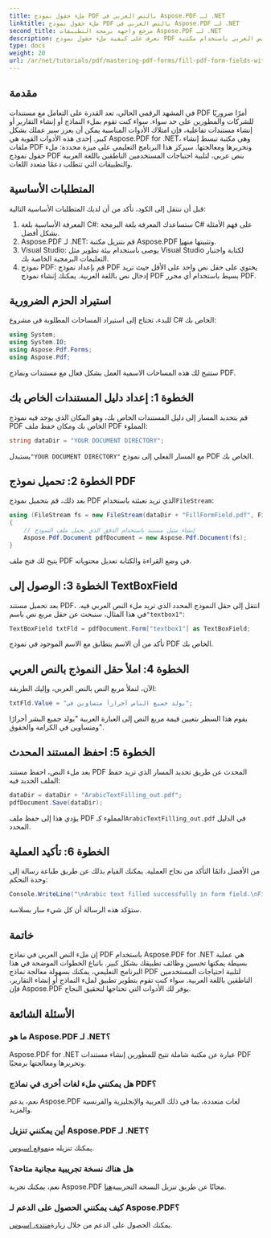 ```yaml
---
title: ملء حقول نموذج PDF بالنص العربي في Aspose.PDF لـ .NET
linktitle: ملء حقول نموذج PDF بالنص العربي في Aspose.PDF لـ .NET
second_title: مرجع واجهة برمجة التطبيقات Aspose.PDF لـ .NET
description: تعرف على كيفية ملء حقول نموذج PDF بكفاءة بالنص العربي باستخدام مكتبة Aspose.PDF for .NET. يرشدك هذا البرنامج التعليمي خطوة بخطوة خلال عملية الإعداد ومثال الترميز.
type: docs
weight: 20
url: /ar/net/tutorials/pdf/mastering-pdf-forms/fill-pdf-form-fields-with-arabic-text/
---
```

## مقدمة

في المشهد الرقمي الحالي، تعد القدرة على التعامل مع مستندات PDF أمرًا ضروريًا للشركات والمطورين على حد سواء. سواء كنت تقوم بملء النماذج أو إنشاء التقارير أو إنشاء مستندات تفاعلية، فإن امتلاك الأدوات المناسبة يمكن أن يعزز سير عملك بشكل كبير. إحدى هذه الأدوات القوية هي Aspose.PDF for .NET، وهي مكتبة تبسط إنشاء ملفات PDF وتحريرها ومعالجتها. سيركز هذا البرنامج التعليمي على ميزة محددة: ملء حقول نموذج PDF بنص عربي، لتلبية احتياجات المستخدمين الناطقين باللغة العربية والتطبيقات التي تتطلب دعمًا متعدد اللغات.

## المتطلبات الأساسية

قبل أن ننتقل إلى الكود، تأكد من أن لديك المتطلبات الأساسية التالية:

1. المعرفة الأساسية بلغة C#: ستساعدك المعرفة بلغة البرمجة C# على فهم الأمثلة بشكل أفضل.
2. Aspose.PDF لـ .NET: قم بتنزيل مكتبة Aspose.PDF وتثبيتها من[هنا](https://releases.aspose.com/pdf/net/).
3. Visual Studio: يوصى باستخدام بيئة تطوير مثل Visual Studio لكتابة واختبار التعليمات البرمجية الخاصة بك.
4. نموذج PDF: قم بإعداد نموذج PDF يحتوي على حقل نص واحد على الأقل حيث تريد إدخال نص باللغة العربية. يمكنك إنشاء نموذج PDF بسيط باستخدام أي محرر PDF.

## استيراد الحزم الضرورية

للبدء، تحتاج إلى استيراد المساحات المطلوبة في مشروع C# الخاص بك:

```csharp
using System;
using System.IO;
using Aspose.Pdf.Forms;
using Aspose.Pdf;
```

ستتيح لك هذه المساحات الاسمية العمل بشكل فعال مع مستندات ونماذج PDF.

## الخطوة 1: إعداد دليل المستندات الخاص بك

قم بتحديد المسار إلى دليل المستندات الخاص بك، وهو المكان الذي يوجد فيه نموذج PDF الخاص بك ومكان حفظ ملف PDF المملوء:

```csharp
string dataDir = "YOUR DOCUMENT DIRECTORY";
```

 يستبدل`"YOUR DOCUMENT DIRECTORY"` مع المسار الفعلي إلى نموذج PDF الخاص بك.

## الخطوة 2: تحميل نموذج PDF

 بعد ذلك، قم بتحميل نموذج PDF الذي تريد تعبئته باستخدام`FileStream`:

```csharp
using (FileStream fs = new FileStream(dataDir + "FillFormField.pdf", FileMode.Open, FileAccess.ReadWrite))
{
    // إنشاء مثيل مستند باستخدام الدفق الذي يحمل ملف النموذج
    Aspose.Pdf.Document pdfDocument = new Aspose.Pdf.Document(fs);
}
```

يتيح لك فتح ملف PDF في وضع القراءة والكتابة تعديل محتوياته.

## الخطوة 3: الوصول إلى TextBoxField

بعد تحميل مستند PDF، انتقل إلى حقل النموذج المحدد الذي تريد ملء النص العربي فيه. في هذا المثال، سنبحث عن حقل مربع نص باسم`"textbox1"`:

```csharp
TextBoxField txtFld = pdfDocument.Form["textbox1"] as TextBoxField;
```

تأكد من أن الاسم يتطابق مع الاسم الموجود في نموذج PDF الخاص بك.

## الخطوة 4: املأ حقل النموذج بالنص العربي

الآن، لنملأ مربع النص بالنص العربي، وإليك الطريقة:

```csharp
txtFld.Value = "يولد جميع الناس أحراراً متساوين في";
```

يقوم هذا السطر بتعيين قيمة مربع النص إلى العبارة العربية "يولد جميع البشر أحرارًا ومتساوين في الكرامة والحقوق".

## الخطوة 5: احفظ المستند المحدث

بعد ملء النص، احفظ مستند PDF المحدث عن طريق تحديد المسار الذي تريد حفظ الملف الجديد فيه:

```csharp
dataDir = dataDir + "ArabicTextFilling_out.pdf";
pdfDocument.Save(dataDir);
```

 يؤدي هذا إلى حفظ ملف PDF المملوء كـ`ArabicTextFilling_out.pdf` في الدليل المحدد.

## الخطوة 6: تأكيد العملية

من الأفضل دائمًا التأكد من نجاح العملية. يمكنك القيام بذلك عن طريق طباعة رسالة إلى وحدة التحكم:

```csharp
Console.WriteLine("\nArabic text filled successfully in form field.\nFile saved at " + dataDir);
```

ستؤكد هذه الرسالة أن كل شيء سار بسلاسة.

## خاتمة

إن ملء النص العربي في نماذج PDF باستخدام Aspose.PDF for .NET هي عملية بسيطة يمكنها تحسين وظائف تطبيقك بشكل كبير. باتباع الخطوات الموضحة في هذا البرنامج التعليمي، يمكنك بسهولة معالجة نماذج PDF لتلبية احتياجات المستخدمين الناطقين باللغة العربية. سواء كنت تقوم بتطوير تطبيق لملء النماذج أو إنشاء التقارير، فإن Aspose.PDF يوفر لك الأدوات التي تحتاجها لتحقيق النجاح.

## الأسئلة الشائعة

### ما هو Aspose.PDF لـ .NET؟
Aspose.PDF for .NET عبارة عن مكتبة شاملة تتيح للمطورين إنشاء مستندات PDF وتحريرها ومعالجتها برمجيًا.

### هل يمكنني ملء لغات أخرى في نماذج PDF؟
نعم، يدعم Aspose.PDF لغات متعددة، بما في ذلك العربية والإنجليزية والفرنسية والمزيد.

### أين يمكنني تنزيل Aspose.PDF لـ .NET؟
 يمكنك تنزيله من[موقع اسبوس](https://releases.aspose.com/pdf/net/).

### هل هناك نسخة تجريبية مجانية متاحة؟
 نعم، يمكنك تجربة Aspose.PDF مجانًا عن طريق تنزيل النسخة التجريبية[هنا](https://releases.aspose.com/).

### كيف يمكنني الحصول على الدعم لـ Aspose.PDF؟
 يمكنك الحصول على الدعم من خلال زيارة[منتدى اسبوس](https://forum.aspose.com/c/pdf/10).
